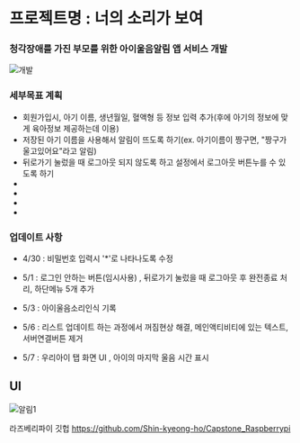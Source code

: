 # 프로젝트명 : 너의 소리가 보여
###                                  청각장애를 가진 부모를 위한 아이울음알림 앱 서비스 개발 
![개발](https://user-images.githubusercontent.com/72690461/116761706-4f0a1380-aa53-11eb-81f9-f12825359441.JPG)
### 세부목표 계획
- 회원가입시, 아기 이름, 생년월일, 혈액형 등 정보 입력 추가(후에 아기의 정보에 맞게 육아정보 제공하는데 이용)
- 저장된 아기 이름을 사용해서 알림이 뜨도록 하기(ex. 아기이름이 짱구면, "짱구가 울고있어요"라고 알림) 
- 뒤로가기 눌렀을 때 로그아웃 되지 않도록 하고 설정에서 로그아웃 버튼누를 수 있도록 하기
-
-
-
-




### 업데이트 사항
- 4/30 : 비밀번호 입력시 '*'로 나타나도록 수정

- 5/1 : 로그인 안하는 버튼(임시사용) , 뒤로가기 눌렀을 때 로그아웃 후 완전종료 처리, 하단메뉴 5개 추가 
- 5/3 : 아이울음소리인식 기록
- 5/6 : 리스트 업데이트 하는 과정에서 꺼짐현상 해결, 메인액티비티에 있는 텍스트, 서버연결버튼 제거
- 5/7 : 우리아이 탭 화면 UI , 아이의 마지막 울음 시간 표시



## UI
![알림1](https://user-images.githubusercontent.com/72690461/117539465-bde3ff80-b045-11eb-9b82-5041871c4d14.jpg)

라즈베리파이 깃헙
https://github.com/Shin-kyeong-ho/Capstone_Raspberrypi
